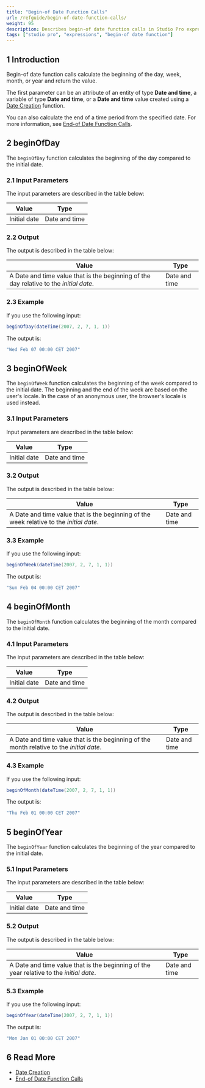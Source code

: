 ```yaml
---
title: "Begin-of Date Function Calls"
url: /refguide/begin-of-date-function-calls/
weight: 95
description: Describes begin-of date function calls in Studio Pro expressions.
tags: ["studio pro", "expressions", "begin-of date function"]
---
```


## 1 Introduction

Begin-of date function calls calculate the beginning of the day, week, month, or year and return the value.

The first parameter can be an attribute of an entity of type **Date and time**, a variable of type **Date and time**, or a **Date and time** value created using a [Date Creation](/refguide/date-creation/) function.

You can also calculate the end of a time period from the specified date. For more information, see [End-of Date Function Calls](/refguide/end-of-date-function-calls/).

## 2 beginOfDay

The `beginOfDay` function calculates the beginning of the day compared to the initial date.

### 2.1 Input Parameters

The input parameters are described in the table below:

| Value                                  | Type          |
| -------------------------------------- | ------------- |
| Initial date                           | Date and time |

### 2.2 Output

The output is described in the table below:

| Value                                                        | Type          |
| ------------------------------------------------------------ | ------------- |
| A Date and time value that is the beginning of the day relative to the *initial date*. | Date and time |

### 2.3 Example

If you use the following input:

```java {linenos=false}
beginOfDay(dateTime(2007, 2, 7, 1, 1))
```

The output is:

```java {linenos=false}
"Wed Feb 07 00:00 CET 2007"
```

## 3 beginOfWeek

The `beginOfWeek` function calculates the beginning of the week compared to the initial date. The beginning and the end of the week are based on the user's locale. In the case of an anonymous user, the browser's locale is used instead.

### 3.1 Input Parameters

Input parameters are described in the table below:

| Value                                  | Type          |
| -------------------------------------- | ------------- |
| Initial date                           | Date and time |

### 3.2 Output

The output is described in the table below:

| Value                                                        | Type          |
| ------------------------------------------------------------ | ------------- |
| A Date and time value that is the beginning of the week relative to the *initial date*. | Date and time |

### 3.3 Example

If you use the following input:

```java {linenos=false}
beginOfWeek(dateTime(2007, 2, 7, 1, 1))
```

The output is:

```java {linenos=false}
"Sun Feb 04 00:00 CET 2007"
```

## 4 beginOfMonth

The `beginOfMonth` function calculates the beginning of the month compared to the initial date.

### 4.1 Input Parameters

The input parameters are described in the table below:

| Value                                  | Type          |
| -------------------------------------- | ------------- |
| Initial date                           | Date and time |

### 4.2 Output

The output is described in the table below:

| Value                                                        | Type          |
| ------------------------------------------------------------ | ------------- |
| A Date and time value that is the beginning of the month relative to the *initial date*. | Date and time |

### 4.3 Example

If you use the following input:

```java {linenos=false}
beginOfMonth(dateTime(2007, 2, 7, 1, 1))
```

The output is:

```java {linenos=false}
"Thu Feb 01 00:00 CET 2007"
```

## 5 beginOfYear

The `beginOfYear` function calculates the beginning of the year compared to the initial date.

### 5.1 Input Parameters

The input parameters are described in the table below:

| Value                                  | Type          |
| -------------------------------------- | ------------- |
| Initial date                           | Date and time |

### 5.2 Output

The output is described in the table below:

| Value                                                        | Type          |
| ------------------------------------------------------------ | ------------- |
| A Date and time value that is the beginning of the year relative to the *initial date*. | Date and time |

### 5.3 Example

If you use the following input:

```java {linenos=false}
beginOfYear(dateTime(2007, 2, 7, 1, 1))
```

The output is:

```java {linenos=false}
"Mon Jan 01 00:00 CET 2007"
```

## 6 Read More

* [Date Creation](/refguide/date-creation/)
* [End-of Date Function Calls](/refguide/end-of-date-function-calls/)
